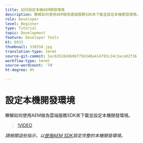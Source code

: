 ```yaml
---
title: 如何設定本機AEM開發環境
description: 瞭解如何使用AEM做為雲端服務SDK來下載並設定本機開發環境。
role: Developer
level: Beginner
type: Tutorial
topic: Development
feature: Developer Tools
kt: 6933
thumbnail: 330558.jpg
translation-type: tm+mt
source-git-commit: 5ac82928d4b0bf75b348a414793c24c3aca92f36
workflow-type: tm+mt
source-wordcount: '74'
ht-degree: 0%

---
```



# 設定本機開發環境

瞭解如何使用AEM做為雲端服務SDK來下載並設定本機開發環境。

>[!VIDEO](https://video.tv.adobe.com/v/330558/?quality=12&learn=on)

_請檢閱這些指示，以[使用AEM SDK](https://experienceleague.adobe.com/docs/experience-manager-learn/cloud-service/local-development-environment-set-up/overview.html)設定完整的本機開發環境。_
